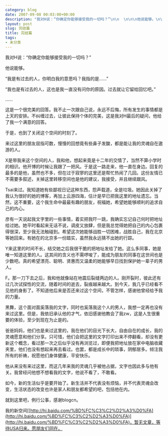 ```yaml
---
category: blog
date: 2007-09-08 00:03:00+00:00
description: "我对H说：“你确定你能够接受我的一切吗？”\n\n  \n\n\n他说能够。\n\n  \n\n\n"
layout: post
slug: 完结篇
title: 完结篇
tags:
- 未分类
---
```


我对H说：“你确定你能够接受我的一切吗？”

  


他说能够。

  


“我是有过去的人，你明白我的意思吗？我指的是……”

  


“我也是有过去的人，这也是我一直没有问你的原因。过去就让它留给回忆吧。”

  


……

  


这是一个很完美的回答。我不止一次跟自己说，永远不后悔，所有发生的事情都是上天的安排。不纠缠过去，让彼此保持个体的完美，这是我对H最后的疑问，他给了我一个满意的回答。

  


于是，也到了关闭这个空间的时刻了。

  


来过这里的朋友屈指可数，慢慢的回想竟有些鼻子发酸，都是能让我的灵魂自在遨游的人。

  


X是带我来这个空间的人，我和他，想起来竟是十二年的交情了，当然不算小学时的相识。他开博的时候让我跟了一把风。于是这一路走来，他一直在身边。回复的最多的是他，虽然也不多，但在过于寂寥的这里还是帮忙热闹了几回。这份友情已不需要多叙述，关掉这里转移空间也是他的建议，我接受，并且继续跟风。

  


Tsai来过。我知道她有些鄙视日记这种东西，怨声载道，全是垃圾。她因此关掉了我认为很好的她的博客，再加上云游四海，估计是早已把我这里的地址遗忘。当然，这不重要，这个我生命中最最有趣的朋友，祝福她，希望她能够顺利的追求自己的内心。

  


彦有一天说起我文字里的一些事情，着实把我吓一跳，我确实忘记自己何时把地址给过她。她平时看起来无话不说，调皮又放肆，但是我总觉得她把自己的内心包裹得很深，至少我无法触碰到。希望这次她能够战胜一切困难，战胜自己，我在北京等她回来。有她在的北京多一份踏实，虽然我永远猜不出她的行踪。

  


Y来这里的时间不长，结交她之后我很干脆的把地址发给了她。这么多同事，她是唯一知道这里的人。这其间的含义也不需啰唆了，能成为朋友的同事在这世间也是少数吧。真的希望漂亮、聪明、贤惠而又温柔的她能够早日找到保护她一辈子的男人。

  


F。那一刀下去之后，我和他就像站在地震后裂缝两边的人。刚开裂时，彼此还有过几次试探性的交流，随着时间的逝去，裂痕越来越大。到今天，我几乎已经看不见他的身影了。不知道他后来是否还来过这个空间，不管怎样，感谢他曾经给予我的力量。

  


黑舞，这个面对面奚落我的文字，同时也奚落我这个人的男人，我想一定再也没有来过这里。但是，我依旧承认他的才气，依旧感谢他教会了我zw，这是人生很重要的体验，至少到现在为止是的。

  


爸爸妈妈，他们也是来过这里的，我在他们的目光下长大，自由自在的成长，我的灵魂愿意和他们分享。只可惜，他们会把这里的文字打印出来不停翻看，却没有更新这个概念，看过那一次之后似乎没有再浏览过，即便我把地址放在家中电脑收藏夹里，他们也没有想起来再去看过。也罢，都是成长中的琐事，阴郁居多。倾注我所有的祈祷，祝愿他们身体健康，平安快乐。

  


他从来没有来过这里，而这几年来我的灵魂几乎被他占据，文字也因此多与他有关。我曾经问他想不想看我的文字，他说不看了，不敢看。

  


如今，新的生活似乎是要开始了。新生活并不代表没有烦恼，并不代表灵魂会改变，生活状态的改变也许是家人和朋友都希望的吧，包括他在内。

  


就到这里吧，例行公事，感谢blogcn。

  


我的新空间[[http://hi.baidu.com/%BD%FC%C3%C2%D2%A3%D0%FA](http://hi.baidu.com/%BD%FC%C3%C2%D2%A3%D0%FA)](http://hi.baidu.com/%BD%FC%C3%C2%D2%A3%D0%FA)，暂无文章，等待USA归来。愿朋友们同在。
